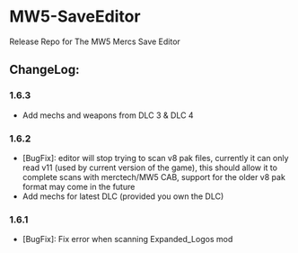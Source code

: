 # MW5-SaveEditor
Release Repo for The MW5 Mercs Save Editor

## ChangeLog:

### 1.6.3
- Add mechs and weapons from DLC 3 & DLC 4

### 1.6.2

- [BugFix]: editor will stop trying to scan v8 pak files, currently it can only read v11 (used by current version of the game), this should allow it to complete scans with merctech/MW5 CAB, support for the older v8 pak format may come in the future
- Add mechs for latest DLC (provided you own the DLC)

### 1.6.1

- [BugFix]: Fix error when scanning Expanded_Logos mod

